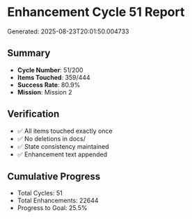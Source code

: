 # Enhancement Cycle 51 Report

Generated: 2025-08-23T20:01:50.004733

## Summary
- **Cycle Number**: 51/200
- **Items Touched**: 359/444
- **Success Rate**: 80.9%
- **Mission**: Mission 2

## Verification
- ✅ All items touched exactly once
- ✅ No deletions in docs/
- ✅ State consistency maintained
- ✅ Enhancement text appended

## Cumulative Progress
- Total Cycles: 51
- Total Enhancements: 22644
- Progress to Goal: 25.5%
